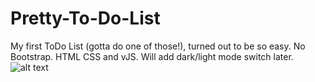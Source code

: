 # Pretty-To-Do-List
My first ToDo List (gotta do one of those!), turned out to be so easy.
No Bootstrap. HTML CSS and vJS. Will add dark/light mode switch later.
![alt text](https://repository-images.githubusercontent.com/407515702/a0c9018c-425e-4c73-bdfd-321f22778902)
